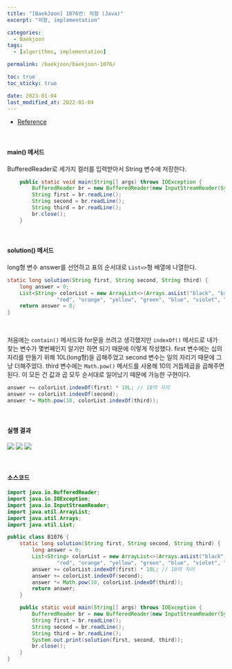 ```yaml
---
title: "[BaekJoon] 1076번: 저항 (Java)"
excerpt: "저항, implementation"

categories:
  - Baekjoon
tags:
  - [algorithms, implementation]

permalink: /baekjoon/baekjoon-1076/

toc: true
toc_sticky: true

date: 2023-01-04
last_modified_at: 2022-01-04
---
```

- [Reference](https://www.acmicpc.net/problem/1076)

<br>

#### main() 메서드
BufferedReader로 세가지 컬러를 입력받아서 String 변수에 저장한다.

```java
    public static void main(String[] args) throws IOException {
        BufferedReader br = new BufferedReader(new InputStreamReader(System.in));
        String first = br.readLine();
        String second = br.readLine();
        String third = br.readLine();
        br.close();
    }
```
<br>

#### solution() 메서드

long형 변수 answer를 선언하고 표의 순서대로 ```List<>```형 배열에 나열한다.<br>

```java
static long solution(String first, String second, String third) {
    long answer = 0;
    List<String> colorList = new ArrayList<>(Arrays.asList("black", "brown",
                "red", "orange", "yellow", "green", "blue", "violet", "grey", "white"));
    return answer = 0;
}
```

<br>

처음에는 ```contain()``` 메서드와 for문을 쓰려고 생각했지만 ```indexOf()``` 메서드로
내가 찾는 변수가 몇번째인지 알기만 하면 되기 때문에 이렇게 작성했다. first 변수에는 십의 자리를 만들기 위해 10L(long형)을 곱해주었고 second 변수는 일의 자리기 때문에 그냥 더해주었다. third 변수에는 ```Math.pow()``` 메서드를 사용해 10의 거듭제곱을 곱해주면 된다. 이 모든 건 값과 곱 모두 순서대로 일어났기 때문에 가능한 구현이다. <br>

```java
answer += colorList.indexOf(first) * 10L; // 10의 자리
answer += colorList.indexOf(second);
answer *= Math.pow(10, colorList.indexOf(third));
```

<br>

#### 실행 결과

![](https://whal.eu/i/ln02mOGp)
![](https://whal.eu/i/wED0V4VE)
![](https://whal.eu/i/V79Z5a8n)

<br>

#### 소스코드

```java
import java.io.BufferedReader;
import java.io.IOException;
import java.io.InputStreamReader;
import java.util.ArrayList;
import java.util.Arrays;
import java.util.List;

public class B1076 {
    static long solution(String first, String second, String third) {
        long answer = 0;
        List<String> colorList = new ArrayList<>(Arrays.asList("black", "brown",
                "red", "orange", "yellow", "green", "blue", "violet", "grey", "white"));
        answer += colorList.indexOf(first) * 10L; // 10의 자리
        answer += colorList.indexOf(second);
        answer *= Math.pow(10, colorList.indexOf(third));
        return answer;
    }

    public static void main(String[] args) throws IOException {
        BufferedReader br = new BufferedReader(new InputStreamReader(System.in));
        String first = br.readLine();
        String second = br.readLine();
        String third = br.readLine();
        System.out.print(solution(first, second, third));
        br.close();
    }
}
```